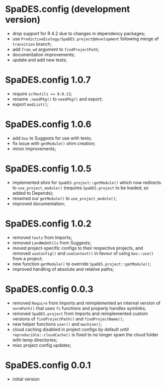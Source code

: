# SpaDES.config (development version)

* drop support for R 4.2 due to changes in dependency packages;
* use `PredictiveEcology/SpaDES.project@development` following merge of `transition` branch;
* add `from_wd` argument to `findProjectPath`;
* documentation improvements;
* update and add new tests;

# SpaDES.config 1.0.7

* require `scfmutils >= 0.0.13`;
* rename `.needPkg()` to `needPkg()` and export;
* export `modList()`;

# SpaDES.config 1.0.6

* add `box` to Suggests for use with tests;
* fix issue with `getModule()` shim creation;
* minor improvements;

# SpaDES.config 1.0.5

* implemented shim for `SpaDES.project::getModule()` which now redirects to `use_project_module()` (requires `SpaDES.project` to be loaded, so added to Depends);
* renamed our `getModule()` to `use_project_module()`;
* improved documentation;

# SpaDES.config 1.0.2

* removed `tools` from Imports;
* removed `LandWebUtils` from Suggests;
* moved project-specific configs to their respective projects, and removed `useConfig()` and `useContext()` in favour of using `box::use()` from a project;
* new function `getModule()` to override `SpaDES.project::getModule()`;
* improved handling of absolute and relative paths;

# SpaDES.config 0.0.3

* removed `Require` from Imports and reimplemented an internal version of `normPath()` that uses `fs` functions and properly handles symlinks;
* removed `SpaDES.project` from Imports and reimplemented custom versions of `findProjectPath()` and `findProjectName()`;
* new helper functions `user()` and `machine()`;
* cloud caching disabled in project configs by default until `reproducible::cloudCache()` is fixed to no longer spam the cloud folder with temp directories;
* misc project config updates;

# SpaDES.config 0.0.1

* initial version
